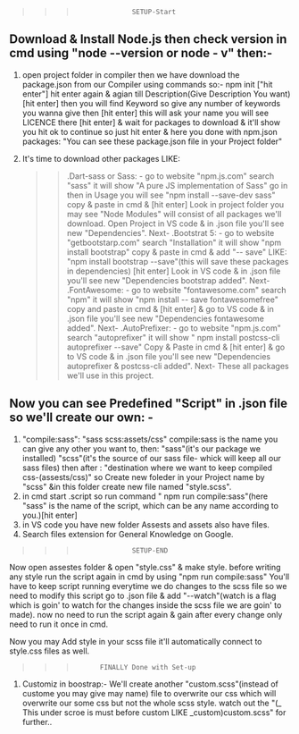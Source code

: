 > > >                   SETUP-Start

## Download & Install Node.js then check version in cmd using "node --version or node - v" then:-

1. open project folder in compiler then we have download the package.json from our Compiler using commands so:-
   npm init ["hit enter"]
   hit enter again & agian till Description(Give Description You want) [hit enter] then you will find Keyword so give any number of keywords you wanna give then [hit enter]
   this will ask your name
   you will see LICENCE there [hit enter] & wait for packages to download & it'll show you hit ok to continue so just hit enter & here you done with npm.json packages: "You can see these package.json file in your Project folder"

2. It's time to download other packages LIKE:
   > > .Dart-sass or Sass: -
   > > go to website "npm.js.com" search "sass" it will show "A pure JS implementation of Sass" go in then in Usage you will see "npm install --save-dev sass" copy & paste in cmd & [hit enter] Look in project folder you may see "Node Modules" will consist of all packages we'll download.
   > > Open Project in VS code & in .json file you'll see new "Dependencies". Next-
   > > .Bootstrat 5: -
   > > go to website "getbootstarp.com" search "Installation" it will show "npm install bootstrap" copy & paste in cmd & add "-- save" LIKE: "npm install bootstrap --save"(this will save these packages in dependencies) [hit enter] Look in VS code & in .json file you'll see new "Dependencies bootstrap added". Next-
   > > .FontAwesome: -
   > > go to website "fontawesome.com" search "npm" it will show "npm install -- save fontawesomefree" copy and paste in cmd & [hit enter] & go to VS code & in .json file you'll see new "Dependencies fontawesome added". Next-
   > > .AutoPrefixer: -
   > > go to website "npm.js.com" search "autoprefixer" it will show " npm install postcss-cli autoprefixer --save" Copy & Paste in cmd & [hit enter] & go to VS code & in .json file you'll see new "Dependencies autoprefixer & postcss-cli added". Next-
   > > These all packages we'll use in this project.

## Now you can see Predefined "Script" in .json file so we'll create our own: -

1.  "compile:sass": "sass scss:assets/css"
    compile:sass is the name you can give any other you want to, then: "sass"(it's our package we installed) "scss"(it's the source of our sass file- whick will keep all our sass files) then after : "destination where we want to keep compiled css-(assests/css)"
    so Create new foleder in your Project name by "scss" &in this folder create new file named "style.scss".
2.  in cmd start .script so run command " npm run compile:sass"(here "sass" is the name of the script, which can be any name according to you.)[hit enter]
3.  in VS code you have new folder Assests and assets also have files.
4.  Search files extension for General Knowledge on Google.

> > >                   SETUP-END

Now open assestes folder & open "style.css" & make style.
before writing any style run the script again in cmd by using "npm run compile:sass" You'll have to keep script running everytime we do changes to the scss file so we need to modify this script go to .json file & add "--watch"(watch is a flag which is goin' to watch for the changes inside the scss file we are goin' to made). now no need to run the script again & gain after every change only need to run it once in cmd.

Now you may Add style in your scss file it'll automatically connect to style.css files as well.

> > >           FINALLY Done with Set-up

1. Customiz in boostrap:-
   We'll create another "custom.scss"(instead of custome you may give may name) file to overwrite our css which will overwrite our some css but not the whole scss style.
   watch out the "(\_ This under scroe is must before custom LIKE \_custom)custom.scss" for further..
